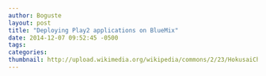 ```yaml
---
author: Boguste
layout: post
title: "Deploying Play2 applications on BlueMix"
date: 2014-12-07 09:52:45 -0500
tags: 
categories: 
thumbnail: http://upload.wikimedia.org/wikipedia/commons/2/23/HokusaiChushingura.jpg
---
```

